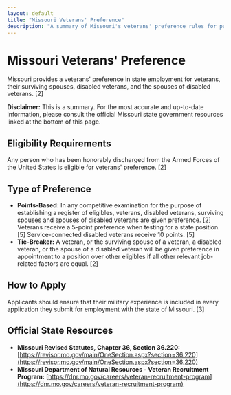 ```yaml
---
layout: default
title: "Missouri Veterans' Preference"
description: "A summary of Missouri's veterans' preference rules for public employment."
---
```


# Missouri Veterans' Preference

Missouri provides a veterans' preference in state employment for veterans, their surviving spouses, disabled veterans, and the spouses of disabled veterans. [2]

**Disclaimer:** This is a summary. For the most accurate and up-to-date information, please consult the official Missouri state government resources linked at the bottom of this page.

## Eligibility Requirements

Any person who has been honorably discharged from the Armed Forces of the United States is eligible for veterans' preference. [2]

## Type of Preference

*   **Points-Based:** In any competitive examination for the purpose of establishing a register of eligibles, veterans, disabled veterans, surviving spouses and spouses of disabled veterans are given preference. [2] Veterans receive a 5-point preference when testing for a state position. [5] Service-connected disabled veterans receive 10 points. [5]
*   **Tie-Breaker:** A veteran, or the surviving spouse of a veteran, a disabled veteran, or the spouse of a disabled veteran will be given preference in appointment to a position over other eligibles if all other relevant job-related factors are equal. [2]

## How to Apply

Applicants should ensure that their military experience is included in every application they submit for employment with the state of Missouri. [3]

## Official State Resources

*   **Missouri Revised Statutes, Chapter 36, Section 36.220:** [https://revisor.mo.gov/main/OneSection.aspx?section=36.220](https://revisor.mo.gov/main/OneSection.aspx?section=36.220)
*   **Missouri Department of Natural Resources - Veteran Recruitment Program:** [https://dnr.mo.gov/careers/veteran-recruitment-program](https://dnr.mo.gov/careers/veteran-recruitment-program)
